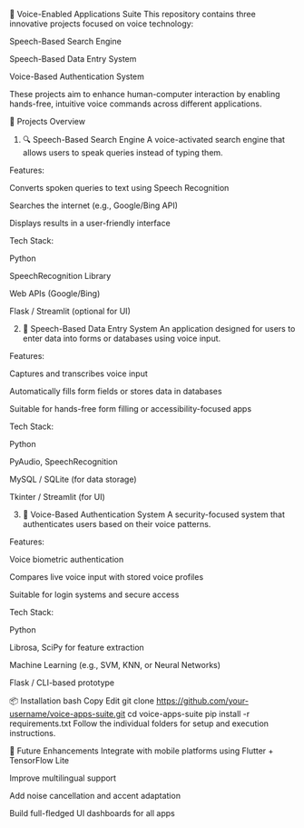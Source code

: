 🎤 Voice-Enabled Applications Suite
This repository contains three innovative projects focused on voice technology:

Speech-Based Search Engine

Speech-Based Data Entry System

Voice-Based Authentication System

These projects aim to enhance human-computer interaction by enabling hands-free, intuitive voice commands across different applications.

🚀 Projects Overview
1. 🔍 Speech-Based Search Engine
A voice-activated search engine that allows users to speak queries instead of typing them.

Features:

Converts spoken queries to text using Speech Recognition

Searches the internet (e.g., Google/Bing API)

Displays results in a user-friendly interface

Tech Stack:

Python

SpeechRecognition Library

Web APIs (Google/Bing)

Flask / Streamlit (optional for UI)

2. 📝 Speech-Based Data Entry System
An application designed for users to enter data into forms or databases using voice input.

Features:

Captures and transcribes voice input

Automatically fills form fields or stores data in databases

Suitable for hands-free form filling or accessibility-focused apps

Tech Stack:

Python

PyAudio, SpeechRecognition

MySQL / SQLite (for data storage)

Tkinter / Streamlit (for UI)

3. 🔐 Voice-Based Authentication System
A security-focused system that authenticates users based on their voice patterns.

Features:

Voice biometric authentication

Compares live voice input with stored voice profiles

Suitable for login systems and secure access

Tech Stack:

Python

Librosa, SciPy for feature extraction

Machine Learning (e.g., SVM, KNN, or Neural Networks)

Flask / CLI-based prototype

📦 Installation
bash
Copy
Edit
git clone https://github.com/your-username/voice-apps-suite.git
cd voice-apps-suite
pip install -r requirements.txt
Follow the individual folders for setup and execution instructions.

🧠 Future Enhancements
Integrate with mobile platforms using Flutter + TensorFlow Lite

Improve multilingual support

Add noise cancellation and accent adaptation

Build full-fledged UI dashboards for all apps
